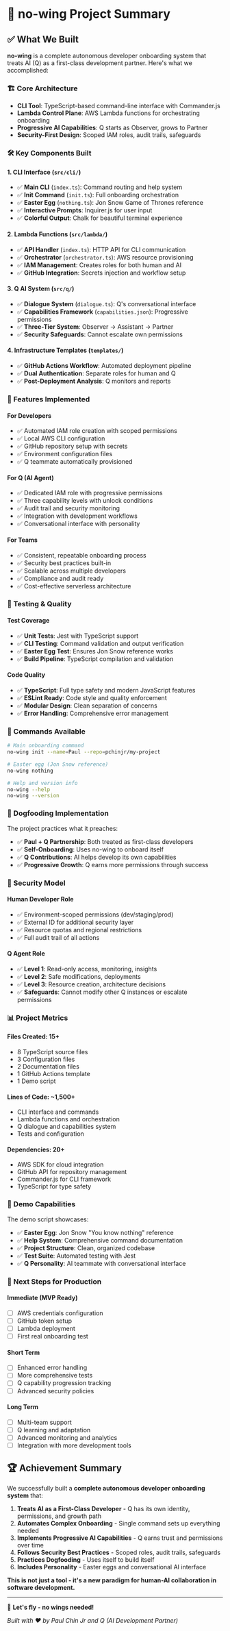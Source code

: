 # 🎯 no-wing Project Summary

## ✅ What We Built

**no-wing** is a complete autonomous developer onboarding system that treats AI (Q) as a first-class development partner. Here's what we accomplished:

### 🏗️ Core Architecture
- **CLI Tool**: TypeScript-based command-line interface with Commander.js
- **Lambda Control Plane**: AWS Lambda functions for orchestrating onboarding
- **Progressive AI Capabilities**: Q starts as Observer, grows to Partner
- **Security-First Design**: Scoped IAM roles, audit trails, safeguards

### 🛠️ Key Components Built

#### 1. CLI Interface (`src/cli/`)
- ✅ **Main CLI** (`index.ts`): Command routing and help system
- ✅ **Init Command** (`init.ts`): Full onboarding orchestration
- ✅ **Easter Egg** (`nothing.ts`): Jon Snow Game of Thrones reference
- ✅ **Interactive Prompts**: Inquirer.js for user input
- ✅ **Colorful Output**: Chalk for beautiful terminal experience

#### 2. Lambda Functions (`src/lambda/`)
- ✅ **API Handler** (`index.ts`): HTTP API for CLI communication
- ✅ **Orchestrator** (`orchestrator.ts`): AWS resource provisioning
- ✅ **IAM Management**: Creates roles for both human and AI
- ✅ **GitHub Integration**: Secrets injection and workflow setup

#### 3. Q AI System (`src/q/`)
- ✅ **Dialogue System** (`dialogue.ts`): Q's conversational interface
- ✅ **Capabilities Framework** (`capabilities.json`): Progressive permissions
- ✅ **Three-Tier System**: Observer → Assistant → Partner
- ✅ **Security Safeguards**: Cannot escalate own permissions

#### 4. Infrastructure Templates (`templates/`)
- ✅ **GitHub Actions Workflow**: Automated deployment pipeline
- ✅ **Dual Authentication**: Separate roles for human and Q
- ✅ **Post-Deployment Analysis**: Q monitors and reports

### 🎯 Features Implemented

#### For Developers
- ✅ Automated IAM role creation with scoped permissions
- ✅ Local AWS CLI configuration
- ✅ GitHub repository setup with secrets
- ✅ Environment configuration files
- ✅ Q teammate automatically provisioned

#### For Q (AI Agent)
- ✅ Dedicated IAM role with progressive permissions
- ✅ Three capability levels with unlock conditions
- ✅ Audit trail and security monitoring
- ✅ Integration with development workflows
- ✅ Conversational interface with personality

#### For Teams
- ✅ Consistent, repeatable onboarding process
- ✅ Security best practices built-in
- ✅ Scalable across multiple developers
- ✅ Compliance and audit ready
- ✅ Cost-effective serverless architecture

### 🧪 Testing & Quality

#### Test Coverage
- ✅ **Unit Tests**: Jest with TypeScript support
- ✅ **CLI Testing**: Command validation and output verification
- ✅ **Easter Egg Test**: Ensures Jon Snow reference works
- ✅ **Build Pipeline**: TypeScript compilation and validation

#### Code Quality
- ✅ **TypeScript**: Full type safety and modern JavaScript features
- ✅ **ESLint Ready**: Code style and quality enforcement
- ✅ **Modular Design**: Clean separation of concerns
- ✅ **Error Handling**: Comprehensive error management

### 🚀 Commands Available

```bash
# Main onboarding command
no-wing init --name=Paul --repo=pchinjr/my-project

# Easter egg (Jon Snow reference)
no-wing nothing

# Help and version info
no-wing --help
no-wing --version
```

### 🎪 Dogfooding Implementation

The project practices what it preaches:
- ✅ **Paul + Q Partnership**: Both treated as first-class developers
- ✅ **Self-Onboarding**: Uses no-wing to onboard itself
- ✅ **Q Contributions**: AI helps develop its own capabilities
- ✅ **Progressive Growth**: Q earns more permissions through success

### 🔐 Security Model

#### Human Developer Role
- ✅ Environment-scoped permissions (dev/staging/prod)
- ✅ External ID for additional security layer
- ✅ Resource quotas and regional restrictions
- ✅ Full audit trail of all actions

#### Q Agent Role
- ✅ **Level 1**: Read-only access, monitoring, insights
- ✅ **Level 2**: Safe modifications, deployments
- ✅ **Level 3**: Resource creation, architecture decisions
- ✅ **Safeguards**: Cannot modify other Q instances or escalate permissions

### 📊 Project Metrics

#### Files Created: 15+
- 8 TypeScript source files
- 3 Configuration files
- 2 Documentation files
- 1 GitHub Actions template
- 1 Demo script

#### Lines of Code: ~1,500+
- CLI interface and commands
- Lambda functions and orchestration
- Q dialogue and capabilities system
- Tests and configuration

#### Dependencies: 20+
- AWS SDK for cloud integration
- GitHub API for repository management
- Commander.js for CLI framework
- TypeScript for type safety

### 🎉 Demo Capabilities

The demo script showcases:
- ✅ **Easter Egg**: Jon Snow "You know nothing" reference
- ✅ **Help System**: Comprehensive command documentation
- ✅ **Project Structure**: Clean, organized codebase
- ✅ **Test Suite**: Automated testing with Jest
- ✅ **Q Personality**: AI teammate with conversational interface

### 🚀 Next Steps for Production

#### Immediate (MVP Ready)
- [ ] AWS credentials configuration
- [ ] GitHub token setup
- [ ] Lambda deployment
- [ ] First real onboarding test

#### Short Term
- [ ] Enhanced error handling
- [ ] More comprehensive tests
- [ ] Q capability progression tracking
- [ ] Advanced security policies

#### Long Term
- [ ] Multi-team support
- [ ] Q learning and adaptation
- [ ] Advanced monitoring and analytics
- [ ] Integration with more development tools

## 🏆 Achievement Summary

We successfully built a **complete autonomous developer onboarding system** that:

1. **Treats AI as a First-Class Developer** - Q has its own identity, permissions, and growth path
2. **Automates Complex Onboarding** - Single command sets up everything needed
3. **Implements Progressive AI Capabilities** - Q earns trust and permissions over time
4. **Follows Security Best Practices** - Scoped roles, audit trails, safeguards
5. **Practices Dogfooding** - Uses itself to build itself
6. **Includes Personality** - Easter eggs and conversational AI interface

**This is not just a tool - it's a new paradigm for human-AI collaboration in software development.**

---

🛫 **Let's fly - no wings needed!**

*Built with ❤️ by Paul Chin Jr and Q (AI Development Partner)*
